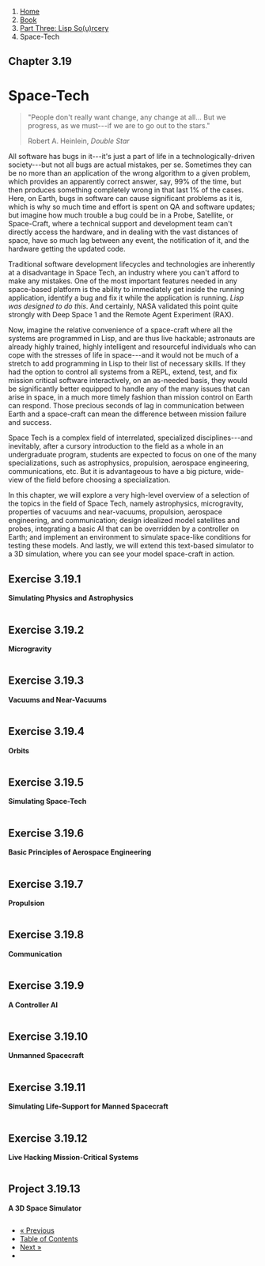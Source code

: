 <ol class="breadcrumb">
  <li><a href="/">Home</a></li>
  <li><a href="/book/">Book</a></li>
  <li><a href="/book/3-00-00-overview/">Part Three: Lisp So(u)rcery</a></li>
  <li class="active">Space-Tech</li>
</ol>

## Chapter 3.19

# Space-Tech

> "People don't really want change, any change at all... But we progress, as we must---if we are to go out to the stars."
> <footer>Robert A. Heinlein, <em>Double Star</em></footer>

All software has bugs in it---it's just a part of life in a technologically-driven society---but not all bugs are actual mistakes, per se. Sometimes they can be no more than an application of the wrong algorithm to a given problem, which provides an apparently correct answer, say, 99% of the time, but then produces something completely wrong in that last 1% of the cases.  Here, on Earth, bugs in software can cause significant problems as it is, which is why so much time and effort is spent on QA and software updates; but imagine how much trouble a bug could be in a Probe, Satellite, or Space-Craft, where a technical support and development team can't directly access the hardware, and in dealing with the vast distances of space, have so much lag between any event, the notification of it, and the hardware getting the updated code.

Traditional software development lifecycles and technologies are inherently at a disadvantage in Space Tech, an industry where you can't afford to make any mistakes.  One of the most important features needed in any space-based platform is the ability to immediately get inside the running application, identify a bug and fix it while the application is running.  *Lisp was designed to do this*.  And certainly, NASA validated this point quite strongly with Deep Space 1 and the Remote Agent Experiment (RAX).

Now, imagine the relative convenience of a space-craft where all the systems are programmed in Lisp, and are thus live hackable; astronauts are already highly trained, highly intelligent and resourceful individuals who can cope with the stresses of life in space---and it would not be much of a stretch to add programming in Lisp to their list of necessary skills.  If they had the option to control all systems from a REPL, extend, test, and fix mission critical software interactively, on an as-needed basis, they would be significantly better equipped to handle any of the many issues that can arise in space, in a much more timely fashion than mission control on Earth can respond.  Those precious seconds of lag in communication between Earth and a space-craft can mean the difference between mission failure and success.

Space Tech is a complex field of interrelated, specialized disciplines---and inevitably, after a cursory introduction to the field as a whole in an undergraduate program, students are expected to focus on one of the many specializations, such as astrophysics, propulsion, aerospace engineering, communications, etc.  But it is advantageous to have a big picture, wide-view of the field before choosing a specialization.

In this chapter, we will explore a very high-level overview of a selection of the topics in the field of Space Tech, namely astrophysics, microgravity, properties of vacuums and near-vacuums, propulsion, aerospace engineering, and communication; design idealized model satellites and probes, integrating a basic AI that can be overridden by a controller on Earth; and implement an environment to simulate space-like conditions for testing these models.  And lastly, we will extend this text-based simulator to a 3D simulation, where you can see your model space-craft in action.

## Exercise 3.19.1

**Simulating Physics and Astrophysics**

```lisp

```

## Exercise 3.19.2

**Microgravity**

```lisp

```

## Exercise 3.19.3

**Vacuums and Near-Vacuums**

```lisp

```

## Exercise 3.19.4

**Orbits**

```lisp

```

## Exercise 3.19.5

**Simulating Space-Tech**

```lisp

```

## Exercise 3.19.6

**Basic Principles of Aerospace Engineering**

```lisp

```

## Exercise 3.19.7

**Propulsion**

```lisp

```

## Exercise 3.19.8

**Communication**

```lisp

```

## Exercise 3.19.9

**A Controller AI**

```lisp

```

## Exercise 3.19.10

**Unmanned Spacecraft**

```lisp

```

## Exercise 3.19.11

**Simulating Life-Support for Manned Spacecraft**

```lisp

```

## Exercise 3.19.12

**Live Hacking Mission-Critical Systems**

```lisp

```

## Project 3.19.13

**A 3D Space Simulator**

```lisp

```

<ul class="pager">
  <li class="previous"><a href="/book/3-18-00-robotics/">&laquo; Previous</a></li>
  <li><a href="/book/">Table of Contents</a></li>
  <li class="next"><a href="/book/3-20-00-neurotech/">Next &raquo;</a><li>
</ul>
